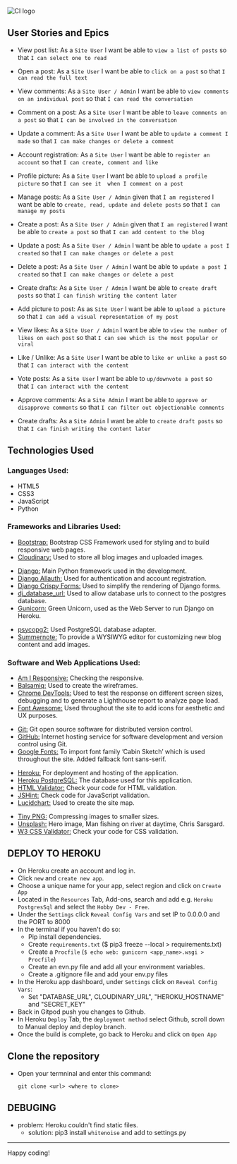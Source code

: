 ![CI logo](https://codeinstitute.s3.amazonaws.com/fullstack/ci_logo_small.png)

## User Stories and Epics

- View post list: As a `Site User` I want be able to `view a list of posts` so that `I can select one to read`
- Open a post: As a `Site User` I want be able to `click on a post` so that `I can read the full text`

- View comments: As a `Site User / Admin` I want be able to `view comments on an individual post` so that `I can read the conversation`
- Comment on a post: As a `Site User` I want be able to `leave comments on a post` so that `I can be involved in the conversation`
- Update a comment: As a `Site User` I want be able to `update a comment I made` so that `I can make changes or delete a comment`

- Account registration: As a `Site User` I want be able to `register an account` so that `I can create, comment and like`
- Profile picture: As a `Site User` I want be able to `upload a profile picture` so that `I can see it  when I comment on a post`
- Manage posts: As a `Site User / Admin` given that `Ì am registered` I want be able to `create, read, update and delete posts` so that `I can manage my posts`

- Create a post: As a `Site User / Admin` given that `I am registered` I want be able to `create a post` so that `I can add content to the blog`
- Update a post: As a `Site User / Admin` I want be able to `update a post I created` so that `I can make changes or delete a post`
- Delete a post: As a `Site User / Admin` I want be able to `update a post I created` so that `I can make changes or delete a post` 
- Create drafts: As a `Site User / Admin` I want be able to `create draft posts` so that `I can finish writing the content later`
- Add picture to post: As as `Site User` I want be able to `upload a picture` so that `I can add a visual representation of my post`

- View likes: As a `Site User / Admin` I want be able to `view the number of likes on each post` so that `I can see which is the most popular or viral`
- Like / Unlike: As a `Site User` I want be able to `like or unlike a post` so that `I can interact with the content`
- Vote posts: As a `Site User` I want be able to `up/downvote a post` so that `I can interact with the content`

- Approve comments: As a `Site Admin` I want be able to `approve or disapprove comments` so that `I can filter out objectionable comments`
- Create drafts: As a `Site Admin` I want be able to `create draft posts` so that `I can finish writing the content later`

## Technologies Used

### Languages Used:

- HTML5
- CSS3
- JavaScript
- Python

### Frameworks and Libraries Used:

- [Bootstrap:](https://getbootstrap.com/) Bootstrap CSS Framework used for styling and to build responsive web pages.
- [Cloudinary:](https://cloudinary.com/) Used to store all blog images and uploaded images.
<!-- - [Coverage:](https://coverage.readthedocs.io/en/latest/index.html) Used for measuring code coverage of Python test files. -->
- [Django:](https://www.djangoproject.com/) Main Python framework used in the development.
- [Django Allauth:](https://django-allauth.readthedocs.io/en/latest/index.html) Used for authentication and account registration.
- [Django Crispy Forms:](https://django-crispy-forms.readthedocs.io/en/latest/) Used to simplify the rendering of Django forms.
- [dj_database_url:](https://pypi.org/project/dj-database-url/) Used to allow database urls to connect to the postgres database.
- [Gunicorn:](https://gunicorn.org/) Green Unicorn, used as the Web Server to run Django on Heroku.
<!-- - [Jest:](https://jestjs.io/) A delightful JavaScript Testing Framework, used for automated tests. -->
- [psycopg2:](https://pypi.org/project/psycopg2/) Used PostgreSQL database adapter.
- [Summernote:](https://github.com/summernote/django-summernote) To provide a WYSIWYG editor for customizing new blog content and add images.

### Software and Web Applications Used:

- [Am I Responsive:](http://ami.responsivedesign.is) Checking the responsive.
- [Balsamiq:](https://balsamiq.com/) Used to create the wireframes.
- [Chrome DevTools:](https://developer.chrome.com/docs/devtools/) Used to test the response on different screen sizes, debugging and to generate a Lighthouse report to analyze page load.
- [Font Awesome:](https://fontawesome.com/) Used throughout the site to add icons for aesthetic and UX purposes.
<!-- - [Gauger:](https://gauger.io/fonticon/) To create the favicon, create beautiful favicon with ease. -->
- [Git:](https://git-scm.com/) Git open source software for distributed version control.
- [GitHub:](https://github.com/) Internet hosting service for software development and version control using Git.
- [Google Fonts:](https://fonts.google.com/) To import font family ’Cabin Sketch’ which is used throughout the site. Added fallback font sans-serif.
<!-- - [Google Maps:](https://mapsplatform.google.com/) Google Maps Embed API used in footer section -->
- [Heroku:](https://www.heroku.com/) For deployment and hosting of the application.
- [Heroku PostgreSQL:](https://www.heroku.com/postgres) The database used for this application.
- [HTML Validator:](https://validator.w3.org/) Check your code for HTML validation.
- [JSHint:](https://jshint.com/) Check code for JavaScript validation.
- [Lucidchart:](https://www.lucidchart.com/pages/) Used to create the site map.
<!-- - [Materialize Colors:](https://materializecss.com/color.html) Used to create the main colour palette. -->
<!-- - [SVG Backgrounds:](https://svgbackgrounds.com/) Scalable Vector Graphic used in the featurette section. Should the background image fail there is a fallback background colour set so the page still functions. -->
<!-- - [SVG Wave Generator:](https://softr.io/tools/svg-wave-generator/) Used to generate a gradient SVG wave used in the hero section. -->
- [Tiny PNG:](https://tinypng.com/) Compressing images to smaller sizes.
- [Unsplash:](https://unsplash.com/photos/NtkCemIfaiU) Hero image, Man fishing on river at daytime, Chris Sarsgard.
- [W3 CSS Validator:](https://jigsaw.w3.org/css-validator/) Check your code for CSS validation.
<!-- - [Writer:](https://writer.com/grammar-checker/) Free Grammar Check. -->

## DEPLOY TO HEROKU

- On Heroku create an account and log in.
- Click `new` and `create new app`.
- Choose a unique name for your app, select region and click on `Create App`
- Located in the `Resources` Tab, Add-ons, search and add  e.g. `Heroku PostgresSql` and select the `Hobby Dev - Free`.
- Under the `Settings` click `Reveal Config Vars` and set IP to 0.0.0.0 and the PORT to 8000
- In the terminal if you haven't do so:
  - Pip install dependencies.
  - Create `requirements.txt` ($ pip3 freeze --local > requirements.txt)
  - Create a `Procfile` (`$ echo web: gunicorn <app_name>.wsgi > Procfile`)
  - Create an evn.py file and add all your environment variables.
  - Create a .gitignore file and add your env.py files
- In the Heroku app dashboard, under `Settings` click on `Reveal Config Vars`:
  - Set "DATABASE_URL", CLOUDINARY_URL", "HEROKU_HOSTNAME" and "SECRET_KEY"
- Back in Gitpod push you changes to Github.
- In Heroku `Deploy` Tab, the `deployment method` select Github,
  scroll down to Manual deploy and deploy branch.
- Once the build is complete, go back to Heroku and click on `Open App`

## Clone the repository

- Open your termninal and enter this command:

      git clone <url> <where to clone>

## DEBUGING

- problem: Heroku couldn't find static files.
  - solution: pip3 install `whitenoise` and add to settings.py

---

Happy coding!
